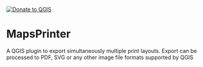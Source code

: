 [![Donate to QGIS](https://img.shields.io/badge/donate%20to-QGIS-green.svg)](http://qgis.org/en/site/getinvolved/donations.html)


# MapsPrinter
A QGIS plugin to export simultaneously multiple print layouts.
Export can be processed to PDF, SVG or any other image file formats supported by QGIS
